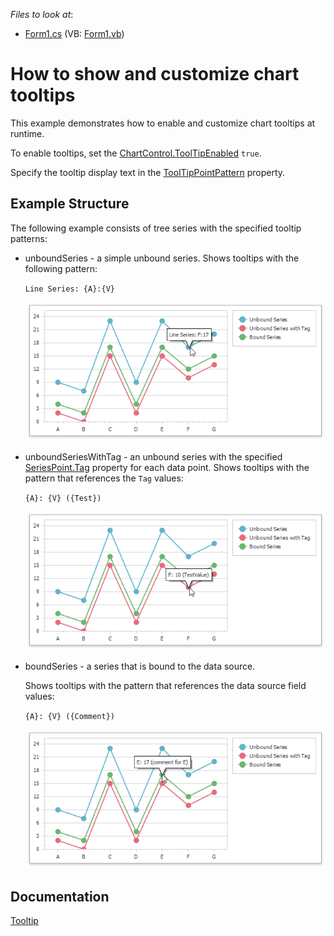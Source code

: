 <!-- default file list -->
*Files to look at*:

* [Form1.cs](./CS/TooltipCustomization/Form1.cs) (VB: [Form1.vb](./VB/TooltipCustomization/Form1.vb))
<!-- default file list end -->
# How to show and customize chart tooltips


This example demonstrates how to enable and customize chart tooltips at runtime. 

To enable tooltips, set the [ChartControl.ToolTipEnabled](https://docs.devexpress.com/WindowsForms/DevExpress.XtraCharts.ChartControl.ToolTipEnabled) `true`. 

Specify the tooltip display text in the [ToolTipPointPattern](https://docs.devexpress.com/CoreLibraries/DevExpress.XtraCharts.SeriesBase.ToolTipPointPattern) property.

## Example Structure

The following example consists of tree series with the specified tooltip patterns:

*  unboundSeries - a simple unbound series.
   Shows tooltips with the following pattern:

    `Line Series: {A}:{V}`

    ![unbound series](Images/unboundseries.png)

* unboundSeriesWithTag - an unbound series with the specified [SeriesPoint.Tag](https://docs.devexpress.com/CoreLibraries/DevExpress.XtraCharts.SeriesPoint.Tag) property for each data point.
    Shows tooltips with the pattern that references the `Tag` values:

    `{A}: {V} ({Test})`

    ![unbound series with tag](Images/unboundseries-with-tag.png)

* boundSeries - a series that is bound to the data source.

    Shows tooltips with the pattern that references the data source field values:

    `{A}: {V} ({Comment})`

    ![bound series](Images/boundseries.png)

## Documentation 

[Tooltip](https://docs.devexpress.com/WindowsForms/11977/controls-and-libraries/chart-control/end-user-features/tooltip-and-crosshair-cursor/tooltip)



